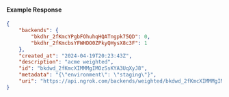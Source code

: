 <!-- Code generated for API Clients. DO NOT EDIT. -->

#### Example Response

```json
{
	"backends": {
		"bkdhr_2fKmcYPgbFOhuhqHQATngpk75QD": 0,
		"bkdhr_2fKmcbsYFWHDO0ZPkyQHysX8c3F": 1
	},
	"created_at": "2024-04-19T20:23:43Z",
	"description": "acme weighted",
	"id": "bkdwd_2fKmcXIMMMgIMOzSsKYA3UqXyJ8",
	"metadata": "{\"environment\": \"staging\"}",
	"uri": "https://api.ngrok.com/backends/weighted/bkdwd_2fKmcXIMMMgIMOzSsKYA3UqXyJ8"
}
```
